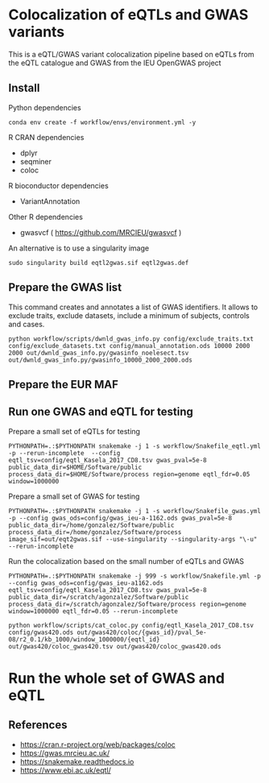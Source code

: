 # Colocalization of eQTLs and GWAS variants

This is a eQTL/GWAS variant colocalization pipeline based on eQTLs from the eQTL catalogue and GWAS from the IEU OpenGWAS project

## Install

Python dependencies

~~~
conda env create -f workflow/envs/environment.yml -y
~~~

R CRAN dependencies

- dplyr
- seqminer
- coloc

R bioconductor dependencies

- VariantAnnotation

Other R dependencies

- gwasvcf ( https://github.com/MRCIEU/gwasvcf )

An alternative is to use a singularity image

~~~
sudo singularity build eqtl2gwas.sif eqtl2gwas.def
~~~

## Prepare the GWAS list

This command creates and annotates a list of GWAS identifiers.
It allows to exclude traits, exclude datasets, include a minimum of subjects, controls and cases.

~~~
python workflow/scripts/dwnld_gwas_info.py config/exclude_traits.txt config/exclude_datasets.txt config/manual_annotation.ods 10000 2000 2000 out/dwnld_gwas_info.py/gwasinfo_noelesect.tsv out/dwnld_gwas_info.py/gwasinfo_10000_2000_2000.ods
~~~

## Prepare the EUR MAF

## Run one GWAS and eQTL for testing

Prepare a small set of eQTLs for testing

~~~
PYTHONPATH=.:$PYTHONPATH snakemake -j 1 -s workflow/Snakefile_eqtl.yml -p --rerun-incomplete  --config  eqtl_tsv=config/eqtl_Kasela_2017_CD8.tsv gwas_pval=5e-8 public_data_dir=$HOME/Software/public process_data_dir=$HOME/Software/process region=genome eqtl_fdr=0.05 window=1000000
~~~

Prepare a small set of GWAS for testing

~~~
PYTHONPATH=.:$PYTHONPATH snakemake -j 1 -s workflow/Snakefile_gwas.yml -p --config gwas_ods=config/gwas_ieu-a-1162.ods gwas_pval=5e-8 public_data_dir=/home/gonzalez/Software/public process_data_dir=/home/gonzalez/Software/process image_sif=out/eqt2gwas.sif --use-singularity --singularity-args "\-u"  --rerun-incomplete
~~~

Run the colocalization based on the small number of eQTLs and GWAS

~~~
PYTHONPATH=.:$PYTHONPATH snakemake -j 999 -s workflow/Snakefile.yml -p --config gwas_ods=config/gwas_ieu-a1162.ods eqtl_tsv=config/eqtl_Kasela_2017_CD8.tsv gwas_pval=5e-8 public_data_dir=/scratch/agonzalez/Software/public process_data_dir=/scratch/agonzalez/Software/process region=genome window=1000000 eqtl_fdr=0.05 --rerun-incomplete
~~~

~~~
python workflow/scripts/cat_coloc.py config/eqtl_Kasela_2017_CD8.tsv config/gwas420.ods out/gwas420/coloc/{gwas_id}/pval_5e-08/r2_0.1/kb_1000/window_1000000/{eqtl_id} out/gwas420/coloc_gwas420.tsv out/gwas420/coloc_gwas420.ods
~~~

# Run the whole set of GWAS and eQTL

## References

- <https://cran.r-project.org/web/packages/coloc>
- <https://gwas.mrcieu.ac.uk/>
- <https://snakemake.readthedocs.io>
- <https://www.ebi.ac.uk/eqtl/>
